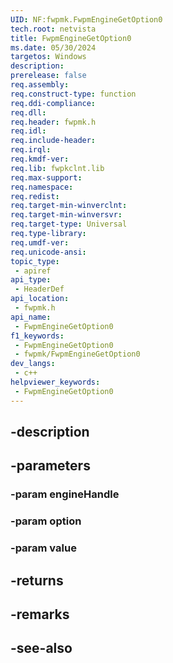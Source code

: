 ```yaml
---
UID: NF:fwpmk.FwpmEngineGetOption0
tech.root: netvista
title: FwpmEngineGetOption0
ms.date: 05/30/2024
targetos: Windows
description: 
prerelease: false
req.assembly: 
req.construct-type: function
req.ddi-compliance: 
req.dll: 
req.header: fwpmk.h
req.idl: 
req.include-header: 
req.irql: 
req.kmdf-ver: 
req.lib: fwpkclnt.lib
req.max-support: 
req.namespace: 
req.redist: 
req.target-min-winverclnt: 
req.target-min-winversvr: 
req.target-type: Universal
req.type-library: 
req.umdf-ver: 
req.unicode-ansi: 
topic_type:
 - apiref
api_type:
 - HeaderDef
api_location:
 - fwpmk.h
api_name:
 - FwpmEngineGetOption0
f1_keywords:
 - FwpmEngineGetOption0
 - fwpmk/FwpmEngineGetOption0
dev_langs:
 - c++
helpviewer_keywords:
 - FwpmEngineGetOption0
---
```


## -description

## -parameters

### -param engineHandle

### -param option

### -param value

## -returns

## -remarks

## -see-also

